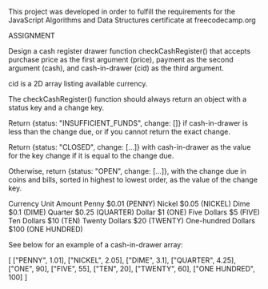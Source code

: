 This project was developed in order to fulfill the requirements for the JavaScript Algorithms and Data Structures certificate at freecodecamp.org


ASSIGNMENT


Design a cash register drawer function checkCashRegister() that accepts purchase price as the first argument (price), payment as the second argument (cash), and cash-in-drawer (cid) as the third argument.

cid is a 2D array listing available currency.

The checkCashRegister() function should always return an object with a status key and a change key.

Return {status: "INSUFFICIENT_FUNDS", change: []} if cash-in-drawer is less than the change due, or if you cannot return the exact change.

Return {status: "CLOSED", change: [...]} with cash-in-drawer as the value for the key change if it is equal to the change due.

Otherwise, return {status: "OPEN", change: [...]}, with the change due in coins and bills, sorted in highest to lowest order, as the value of the change key.

Currency Unit	               Amount
Penny	                    $0.01 (PENNY)
Nickel	                  $0.05 (NICKEL)
Dime	                     $0.1 (DIME)
Quarter	                  $0.25 (QUARTER)
Dollar	                    $1 (ONE)
Five Dollars	              $5 (FIVE)
Ten Dollars	                $10 (TEN)
Twenty Dollars	           $20 (TWENTY)
One-hundred Dollars	     $100 (ONE HUNDRED)


See below for an example of a cash-in-drawer array:

[
  ["PENNY", 1.01],
  ["NICKEL", 2.05],
  ["DIME", 3.1],
  ["QUARTER", 4.25],
  ["ONE", 90],
  ["FIVE", 55],
  ["TEN", 20],
  ["TWENTY", 60],
  ["ONE HUNDRED", 100]
]
